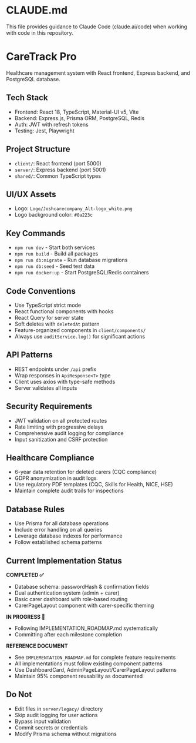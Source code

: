 # CLAUDE.md

This file provides guidance to Claude Code (claude.ai/code) when working with code in this repository.

# CareTrack Pro

Healthcare management system with React frontend, Express backend, and PostgreSQL database.

## Tech Stack
- Frontend: React 18, TypeScript, Material-UI v5, Vite
- Backend: Express.js, Prisma ORM, PostgreSQL, Redis
- Auth: JWT with refresh tokens
- Testing: Jest, Playwright

## Project Structure
- `client/`: React frontend (port 5000)
- `server/`: Express backend (port 5001)
- `shared/`: Common TypeScript types

## UI/UX Assets
- Logo: `Logo/Joshcarecompany_Alt-logo_white.png`
- Logo background color: `#0a223c`

## Key Commands
- `npm run dev` - Start both services
- `npm run build` - Build all packages
- `npm run db:migrate` - Run database migrations
- `npm run db:seed` - Seed test data
- `npm run docker:up` - Start PostgreSQL/Redis containers

## Code Conventions
- Use TypeScript strict mode
- React functional components with hooks
- React Query for server state
- Soft deletes with `deletedAt` pattern
- Feature-organized components in `client/components/`
- Always use `auditService.log()` for significant actions

## API Patterns
- REST endpoints under `/api` prefix
- Wrap responses in `ApiResponse<T>` type
- Client uses axios with type-safe methods
- Server validates all inputs

## Security Requirements
- JWT validation on all protected routes
- Rate limiting with progressive delays
- Comprehensive audit logging for compliance
- Input sanitization and CSRF protection

## Healthcare Compliance
- 6-year data retention for deleted carers (CQC compliance)
- GDPR anonymization in audit logs
- Use regulatory PDF templates (CQC, Skills for Health, NICE, HSE)
- Maintain complete audit trails for inspections

## Database Rules
- Use Prisma for all database operations
- Include error handling on all queries
- Leverage database indexes for performance
- Follow established schema patterns

## Current Implementation Status
**COMPLETED ✅**
- Database schema: passwordHash & confirmation fields
- Dual authentication system (admin + carer)
- Basic carer dashboard with role-based routing
- CarerPageLayout component with carer-specific theming

**IN PROGRESS 🔄**
- Following IMPLEMENTATION_ROADMAP.md systematically
- Committing after each milestone completion

**REFERENCE DOCUMENT**
- See `IMPLEMENTATION_ROADMAP.md` for complete feature requirements
- All implementations must follow existing component patterns
- Use DashboardCard, AdminPageLayout/CarerPageLayout patterns
- Maintain 95% component reusability as documented

## Do Not
- Edit files in `server/legacy/` directory
- Skip audit logging for user actions
- Bypass input validation
- Commit secrets or credentials
- Modify Prisma schema without migrations